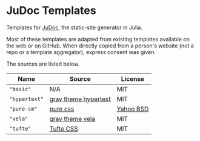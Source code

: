 # JuDoc Templates

Templates for [JuDoc](https://github.com/tlienart/JuDoc.jl), the static-site generator in Julia.

Most of these templates are adapted from existing templates available on the web or on GitHub.
When directly copied from a person's website (not a repo or a template aggregator), express consent was given.

The sources are listed below.

| Name | Source | License |
| ---- | ------ | ------- |
| `"basic"`  | N/A    | MIT     |
| `"hypertext"` | [grav theme hypertext](https://github.com/artofthesmart/hypertext) | MIT |
| `"pure-sm"` | [pure css](https://purecss.io/layouts/side-menu/) | [Yahoo BSD](https://github.com/pure-css/pure-site/blob/master/LICENSE.md) |
| `"vela"` | [grav theme vela](https://github.com/danzinger/grav-theme-vela) | MIT |
| `"tufte"` | [Tufte CSS](https://github.com/edwardtufte/tufte-css) | MIT |
